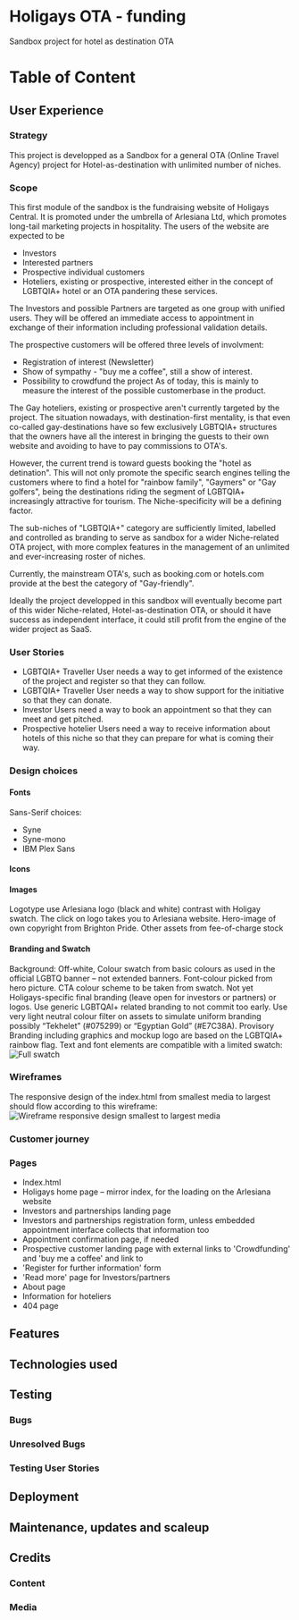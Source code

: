 # Holigays OTA - funding
Sandbox project for hotel as destination OTA 

# Table of Content

## User Experience
### Strategy
This project is developped as a Sandbox for a general OTA (Online Travel Agency) project for Hotel-as-destination with unlimited number of niches.
### Scope
This first module of the sandbox is the fundraising website of Holigays Central. It is promoted under the umbrella of Arlesiana Ltd, which promotes long-tail marketing projects in hospitality. 
The users of the website are expected to be 
- Investors
- Interested partners
- Prospective individual customers
- Hoteliers, existing or prospective, interested either in the concept of LGBTQIA+ hotel or an OTA pandering these services.

The Investors and possible Partners are targeted as one group with unified users. They will be offered an immediate access to appointment in exchange of their information including professional validation details.

The prospective customers will be offered three levels of involvment:
- Registration of interest (Newsletter)
- Show of sympathy - "buy me a coffee", still a show of interest.
- Possibility to crowdfund the project
As of today, this is mainly to measure the interest of the possible customerbase in the product.

The Gay hoteliers, existing or prospective aren't currently targeted by the project. The situation nowadays, with destination-first mentality, is that even co-called gay-destinations have so few exclusively LGBTQIA+ structures that the owners have all the interest in bringing the guests to their own website and avoiding to have to pay commissions to OTA's.

However, the current trend is toward guests booking the "hotel as detination". This will not only promote the specific search engines telling the customers where to find a hotel for "rainbow family", "Gaymers" or "Gay golfers", being the destinations riding the segment of LGBTQIA+  increasingly attractive for tourism. The Niche-specificity will be a defining factor.

The sub-niches of "LGBTQIA+" category are sufficiently limited, labelled and controlled as branding to serve as sandbox for a wider Niche-related OTA project, with more complex features in the management of an unlimited and ever-increasing roster of niches. 

Currently, the mainstream OTA's, such as booking.com or hotels.com provide at the best the category of "Gay-friendly".

Ideally the project developped in this sandbox will eventually become part of this wider Niche-related, Hotel-as-destination OTA, or should it have success as independent interface, it could still profit from the engine of the wider project as SaaS.
### User Stories
* LGBTQIA+ Traveller User needs a way to get informed of the existence of the project and register so that they can follow.
* LGBTQIA+ Traveller User needs a way to show support for the initiative so that they can donate.
* Investor Users need a way to book an appointment so that they can meet and get pitched.
* Prospective hotelier Users need a way to receive information about hotels of this niche so that they can prepare for what is coming their way.

### Design choices
#### Fonts
Sans-Serif choices:
- Syne
- Syne-mono
- IBM Plex Sans
#### Icons

#### Images
Logotype use Arlesiana logo (black and white) contrast with Holigay swatch. The click on logo takes you to Arlesiana website.
Hero-image of own copyright from Brighton Pride.
Other assets from fee-of-charge stock
#### Branding and Swatch
Background: Off-white, Colour swatch from basic colours as used in the official LGBTQ banner – not extended banners.
Font-colour picked from hero picture. CTA colour scheme to be taken from swatch.
Not yet Holigays-specific final branding (leave open for investors or partners) or logos. Use generic LGBTQAI+ related branding to not commit too early. Use very light neutral colour filter on assets to simulate uniform branding possibly “Tekhelet” (#075299) or “Egyptian Gold” (#E7C38A).
Provisory Branding including graphics and mockup logo are based on the LGBTQIA+ rainbow flag. Text and font elements are compatible with a limited swatch:
![Full swatch](assets/images/Full%20swatch.PNG)
### Wireframes
The responsive design of the index.html from smallest media to largest should flow according to this wireframe:
![Wireframe responsive design smallest to largest media](/assets/images/Holigays%20Funding%20Home%20responsive%20v3.png)
### Customer journey

### Pages
- Index.html
- Holigays home page – mirror index, for the loading on the Arlesiana website
- Investors and partnerships landing page
- Investors and partnerships registration form, unless embedded appointment interface collects that information too
- Appointment confirmation page, if needed
- Prospective customer landing page with external links to 'Crowdfunding' and 'buy me a coffee' and link to
- 'Register for further information' form
- 'Read more' page for Investors/partners
- About page
- Information for hoteliers
- 404 page
## Features

## Technologies used

## Testing

### Bugs

### Unresolved Bugs

### Testing User Stories

## Deployment

## Maintenance, updates and scaleup

## Credits

### Content


### Media
